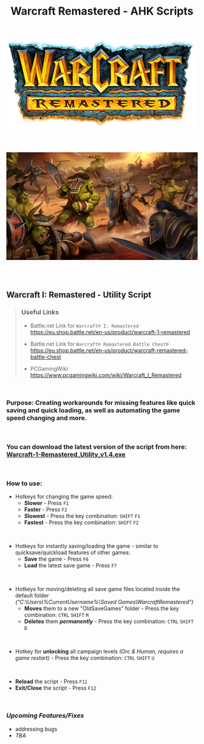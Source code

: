 <div align="center">
  <h1>Warcraft Remastered - AHK Scripts</h1>
</div>

<br>

<h6  align="center">

<a href="https://eu.shop.battle.net/en-us/product/warcraft-remastered-battle-chest">
  <img align="center"
    src="https://raw.githubusercontent.com/RomulusMirauta/Warcraft_Scripts/refs/heads/main/img/Warcraft-I-Remastered_Logo.png"
    alt="Logo" />
</a>

<br><br>

<a href="https://eu.shop.battle.net/en-us/product/warcraft-1-remastered">
  <img align="center"
    src="https://raw.githubusercontent.com/RomulusMirauta/Warcraft_Scripts/refs/heads/main/img/Warcraft-I-Remastered_SplashArt.jpg"
    alt="Splash_Art" />
</a>

</h6>

<br>


## Warcraft I: Remastered - Utility Script

> ### **Useful Links**
> - Battle.net Link for `Warcraft® I: Remastered`<br>
> https://eu.shop.battle.net/en-us/product/warcraft-1-remastered<br>
>
> - Battle.net Link for `Warcraft® Remastered Battle Chest®`<br>
> https://eu.shop.battle.net/en-us/product/warcraft-remastered-battle-chest <br>
> - PCGamingWiki <br> https://www.pcgamingwiki.com/wiki/Warcraft_I_Remastered

<br>

### **Purpose:** Creating workarounds for missing features like quick saving and quick loading, as well as automating the game speed changing and more.

<br>

### You can download the latest version of the script from here: <br> [Warcraft-1-Remastered_Utility_v1.4.exe](https://raw.githubusercontent.com/RomulusMirauta/Warcraft_Scripts/main/compiled/v1.4/Warcraft-1-Remastered_Utility_v1.4.exe)

<br>

### How to use:
- Hotkeys for changing the game speed:
  - **Slower** - Press `F1`
  - **Faster** - Press `F2`
  - **Slowest** - Press the key combination: `SHIFT` `F1`
  - **Fastest** - Press the key combination: `SHIFT` `F2`

<br>

- Hotkeys for instantly saving/loading the game - similar to quicksave/quickload features of other games:
  - **Save** the game - Press `F6`
  - **Load** the latest save game - Press `F7`<br>

<br>

- Hotkeys for moving/deleting all save game files located inside the default folder <br> *("C:\Users\\%CurrentUsername%\Saved Games\WarcraftRemastered")*
  - **Moves** them to a new "OldSaveGames" folder - Press the key combination: `CTRL` `SHIFT` `M`
  - **Deletes** them ***permanently*** - Press the key combination: `CTRL` `SHIFT` `D`

<br>

- Hotkey for **unlocking** all campaign levels *(Orc & Human, requires a game restart)* - Press the key combination: `CTRL` `SHIFT` `U`

<br>

- **Reload** the script - Press `F11` 
- **Exit/Close** the script - Press `F12` 

<br>

### ***Upcoming Features/Fixes***
- addressing bugs
- *TBA*

